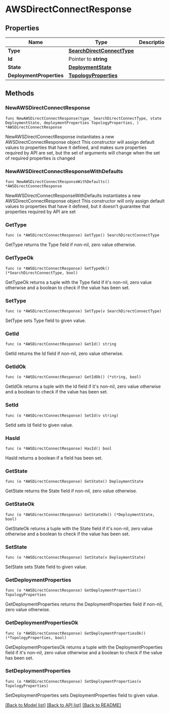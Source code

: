 # AWSDirectConnectResponse

## Properties

Name | Type | Description | Notes
------------ | ------------- | ------------- | -------------
**Type** | [**SearchDirectConnectType**](SearchDirectConnectType.md) |  | 
**Id** | Pointer to **string** |  | [optional] 
**State** | [**DeploymentState**](DeploymentState.md) |  | 
**DeploymentProperties** | [**TopologyProperties**](TopologyProperties.md) |  | 

## Methods

### NewAWSDirectConnectResponse

`func NewAWSDirectConnectResponse(type_ SearchDirectConnectType, state DeploymentState, deploymentProperties TopologyProperties, ) *AWSDirectConnectResponse`

NewAWSDirectConnectResponse instantiates a new AWSDirectConnectResponse object
This constructor will assign default values to properties that have it defined,
and makes sure properties required by API are set, but the set of arguments
will change when the set of required properties is changed

### NewAWSDirectConnectResponseWithDefaults

`func NewAWSDirectConnectResponseWithDefaults() *AWSDirectConnectResponse`

NewAWSDirectConnectResponseWithDefaults instantiates a new AWSDirectConnectResponse object
This constructor will only assign default values to properties that have it defined,
but it doesn't guarantee that properties required by API are set

### GetType

`func (o *AWSDirectConnectResponse) GetType() SearchDirectConnectType`

GetType returns the Type field if non-nil, zero value otherwise.

### GetTypeOk

`func (o *AWSDirectConnectResponse) GetTypeOk() (*SearchDirectConnectType, bool)`

GetTypeOk returns a tuple with the Type field if it's non-nil, zero value otherwise
and a boolean to check if the value has been set.

### SetType

`func (o *AWSDirectConnectResponse) SetType(v SearchDirectConnectType)`

SetType sets Type field to given value.


### GetId

`func (o *AWSDirectConnectResponse) GetId() string`

GetId returns the Id field if non-nil, zero value otherwise.

### GetIdOk

`func (o *AWSDirectConnectResponse) GetIdOk() (*string, bool)`

GetIdOk returns a tuple with the Id field if it's non-nil, zero value otherwise
and a boolean to check if the value has been set.

### SetId

`func (o *AWSDirectConnectResponse) SetId(v string)`

SetId sets Id field to given value.

### HasId

`func (o *AWSDirectConnectResponse) HasId() bool`

HasId returns a boolean if a field has been set.

### GetState

`func (o *AWSDirectConnectResponse) GetState() DeploymentState`

GetState returns the State field if non-nil, zero value otherwise.

### GetStateOk

`func (o *AWSDirectConnectResponse) GetStateOk() (*DeploymentState, bool)`

GetStateOk returns a tuple with the State field if it's non-nil, zero value otherwise
and a boolean to check if the value has been set.

### SetState

`func (o *AWSDirectConnectResponse) SetState(v DeploymentState)`

SetState sets State field to given value.


### GetDeploymentProperties

`func (o *AWSDirectConnectResponse) GetDeploymentProperties() TopologyProperties`

GetDeploymentProperties returns the DeploymentProperties field if non-nil, zero value otherwise.

### GetDeploymentPropertiesOk

`func (o *AWSDirectConnectResponse) GetDeploymentPropertiesOk() (*TopologyProperties, bool)`

GetDeploymentPropertiesOk returns a tuple with the DeploymentProperties field if it's non-nil, zero value otherwise
and a boolean to check if the value has been set.

### SetDeploymentProperties

`func (o *AWSDirectConnectResponse) SetDeploymentProperties(v TopologyProperties)`

SetDeploymentProperties sets DeploymentProperties field to given value.



[[Back to Model list]](../README.md#documentation-for-models) [[Back to API list]](../README.md#documentation-for-api-endpoints) [[Back to README]](../README.md)


